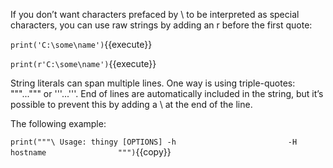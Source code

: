 
If you don’t want characters prefaced by \ to be interpreted as special characters, you can use raw strings by adding an r before the first quote:


`print('C:\some\name')`{{execute}} 


`print(r'C:\some\name')`{{execute}} 


String literals can span multiple lines. One way is using triple-quotes: """...""" or '''...'''. End of lines are automatically included in the string, but it’s possible to prevent this by adding a \ at the end of the line. 

The following example:

`print("""\
Usage: thingy [OPTIONS]
     -h                        
     -H hostname               
""")`{{copy}} 
